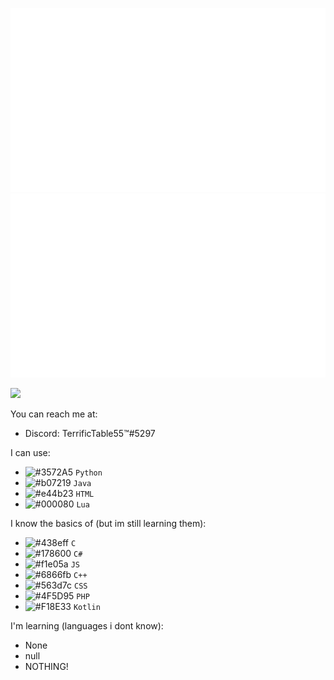 <!--
<p align="center">
  <img src="https://github-profile-trophy.vercel.app/?username=TerrificTable&theme=nord&margin-w=15&margin-h=15&column=7" />
</p> -->
<p align="center">
  <img src="https://github.com/TerrificTable/github-stats/blob/master/generated/overview.svg" />
  <img src="https://github.com/TerrificTable/github-stats/blob/master/generated/languages.svg" />
</p>
<!--
<a href="https://github.com/TerrificTable">
  <img align="center" src="https://github-readme-stats.vercel.app/api?username=TerrificTable&show_icons=true&theme=tokyonight&line_height=27%22%20alt=%22FaxHack%27s%20github%20stats" />
</a>
<a href="https://github.com/TerrificTable">
  <img align="center" src="https://github-readme-streak-stats.herokuapp.com/?user=TerrificTable&theme=tokyonight" />
</a>
![](https://github.com/TerrificTable)
<a href="https://github.com/TerrificTable">
  <img align="center" src="https://github-readme-stats.vercel.app/api/top-langs/?username=TerrificTable&theme=tokyonight&hide_langs_below=1" />
</a> -->

![](https://komarev.com/ghpvc/?username=TerrificTable&label=profile+views)

You can reach me at:
  - Discord: TerrificTable55™#5297

I can use:
  - ![#3572A5](https://via.placeholder.com/15/3572A5/000000?text=+) `Python`
  - ![#b07219](https://via.placeholder.com/15/b07219/000000?text=+) `Java`
  - ![#e44b23](https://via.placeholder.com/15/e44b23/000000?text=+) `HTML`
  - ![#000080](https://via.placeholder.com/15/000080/000000?text=+) `Lua`
 
I know the basics of (but im still learning them):
  - ![#438eff](https://via.placeholder.com/15/438eff/000000?text=+) `C`
  - ![#178600](https://via.placeholder.com/15/178600/000000?text=+) `C#`
  - ![#f1e05a](https://via.placeholder.com/15/f1e05a/000000?text=+) `JS`
  - ![#6866fb](https://via.placeholder.com/15/6866fb/000000?text=+) `C++`
  - ![#563d7c](https://via.placeholder.com/15/563d7c/000000?text=+) `CSS`
  - ![#4F5D95](https://via.placeholder.com/15/4F5D95/000000?text=+) `PHP`
  - ![#F18E33](https://via.placeholder.com/15/F18E33/000000?text=+) `Kotlin`
   
I'm learning (languages i dont know):
  - None
  - null
  - NOTHING!
